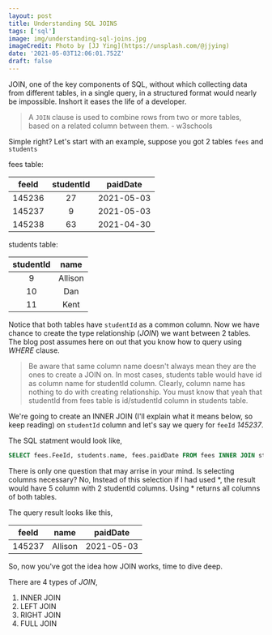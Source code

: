 ```yaml
---
layout: post
title: Understanding SQL JOINS
tags: ['sql']
image: img/understanding-sql-joins.jpg
imageCredit: Photo by [JJ Ying](https://unsplash.com/@jjying)
date: '2021-05-03T12:06:01.752Z'
draft: false
---
```

JOIN, one of the key components of SQL, without which collecting data from different tables, in a single query, in a structured format would nearly be impossible. Inshort it eases the life of a developer.

> A `JOIN` clause is used to combine rows from two or more tables, based on a related column between them. - w3schools

Simple right? Let's start with an example, suppose you got 2 tables `fees` and `students`

fees table:

| feeId | studentId | paidDate |
| :------------: | :------------: | :------------: |
|   145236   |   27   |   2021-05-03   |
|   145237   |   9   |   2021-05-03   |
|   145238   |   63   |   2021-04-30   |

students table:

| studentId | name |
| :------------: | :------------: |
|   9   |   Allison   |
|   10   |   Dan   |
|   11   |   Kent   |

Notice that both tables have `studentId` as a common column. Now we have chance to create the type relationship (_JOIN_) we want between 2 tables. The blog post assumes here on out that you know how to query using _WHERE_ clause. 

>Be aware that same column name doesn't always mean they are the ones to create a JOIN on. In most cases, students table would have id as column name for studentId column. Clearly, column name has nothing to do with creating relationship. You must know that yeah that studentId from fees table is id/studentId column in students table.

We're going to create an INNER JOIN (I'll explain what it means below, so keep reading) on `studentId` column and let's say we query for `feeId` _145237_.

The SQL statment would look like,
```sql
SELECT fees.FeeId, students.name, fees.paidDate FROM fees INNER JOIN students ON students.studentId=fees.studentId WHERE feeId='145237';
```
There is only one question that may arrise in your mind. Is selecting columns necessary? No, Instead of this selection if I had used *, the result would have 5 column with 2 studentId columns. Using * returns all columns of both tables. 

The query result looks like this,

| feeId | name | paidDate |
| :------------: | :------------: | :------------: |
|   145237   |   Allison   |   2021-05-03   |

So, now you've got the idea how JOIN works, time to dive deep.

There are 4 types of _JOIN_,
1. INNER JOIN
1. LEFT JOIN
3. RIGHT JOIN
4. FULL JOIN
